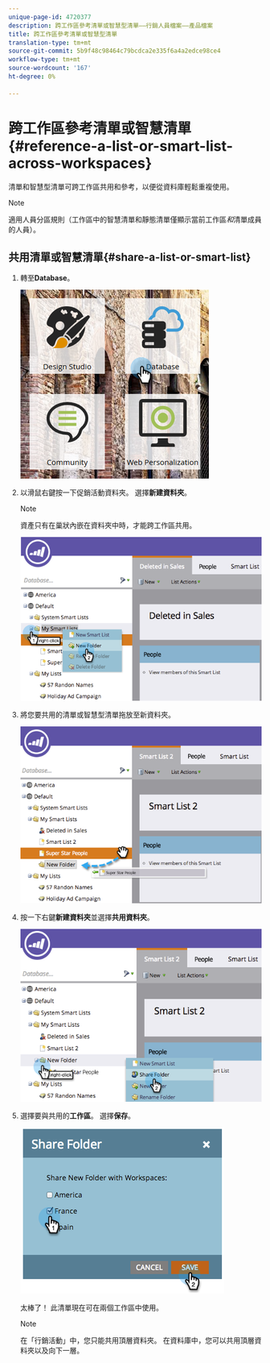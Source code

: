 ```yaml
---
unique-page-id: 4720377
description: 跨工作區參考清單或智慧型清單——行銷人員檔案——產品檔案
title: 跨工作區參考清單或智慧型清單
translation-type: tm+mt
source-git-commit: 5b9f48c98464c79bcdca2e335f6a4a2edce98ce4
workflow-type: tm+mt
source-wordcount: '167'
ht-degree: 0%

---
```



# 跨工作區參考清單或智慧清單{#reference-a-list-or-smart-list-across-workspaces}

清單和智慧型清單可跨工作區共用和參考，以便從資料庫輕鬆重複使用。

>[!NOTE]
>
>適用人員分區規則（工作區中的智慧清單和靜態清單僅顯示當前工作區&#x200B;*和*&#x200B;清單成員的人員）。

## 共用清單或智慧清單{#share-a-list-or-smart-list}

1. 轉至&#x200B;**Database**。

   ![](assets/db-1.png)

1. 以滑鼠右鍵按一下促銷活動資料夾。 選擇&#x200B;**新建資料夾**。

   >[!NOTE]
   >
   >資產只有在巢狀內嵌在資料夾中時，才能跨工作區共用。

   ![](assets/two-4.png)

1. 將您要共用的清單或智慧型清單拖放至新資料夾。

   ![](assets/three-4.png)

1. 按一下右鍵&#x200B;**新建資料夾**&#x200B;並選擇&#x200B;**共用資料夾**。

   ![](assets/four-3.png)

1. 選擇要與共用的&#x200B;**工作區**。 選擇&#x200B;**保存**。

   ![](assets/image2014-12-9-15-3a37-3a25.png)

   太棒了！ 此清單現在可在兩個工作區中使用。

   >[!NOTE]
   >
   >在「行銷活動」中，您只能共用頂層資料夾。 在資料庫中，您可以共用頂層資料夾以及向下一層。
